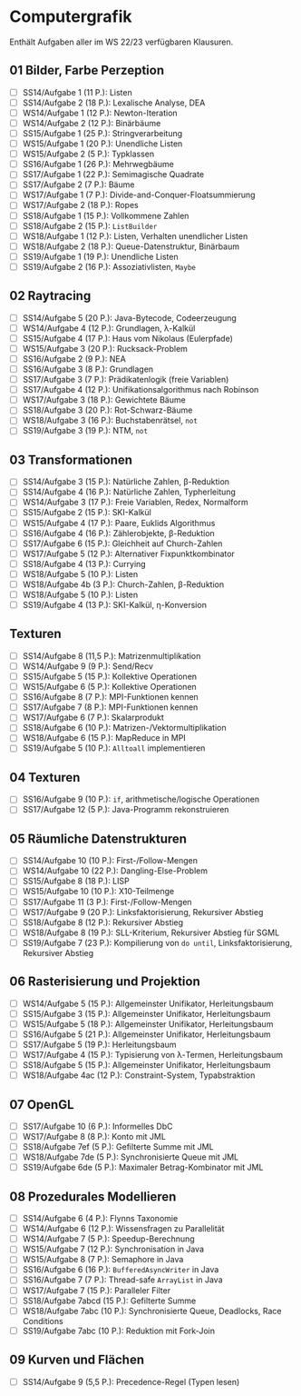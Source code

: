 # Computergrafik

Enthält Aufgaben aller im WS 22/23 verfügbaren Klausuren.

## 01 Bilder, Farbe Perzeption

- [ ] SS14/Aufgabe 1 (11 P.): Listen
- [ ] SS14/Aufgabe 2 (18 P.): Lexalische Analyse, DEA
- [ ] WS14/Aufgabe 1 (12 P.): Newton-Iteration
- [ ] WS14/Aufgabe 2 (12 P.): Binärbäume
- [ ] SS15/Aufgabe 1 (25 P.): Stringverarbeitung
- [ ] WS15/Aufgabe 1 (20 P.): Unendliche Listen
- [ ] WS15/Aufgabe 2 (5 P.): Typklassen
- [ ] SS16/Aufgabe 1 (26 P.): Mehrwegbäume
- [ ] SS17/Aufgabe 1 (22 P.): Semimagische Quadrate
- [ ] SS17/Aufgabe 2 (7 P.): Bäume
- [ ] WS17/Aufgabe 1 (7 P.): Divide-and-Conquer-Floatsummierung
- [ ] WS17/Aufgabe 2 (18 P.): Ropes
- [ ] SS18/Aufgabe 1 (15 P.): Vollkommene Zahlen
- [ ] SS18/Aufgabe 2 (15 P.): `ListBuilder`
- [ ] WS18/Aufgabe 1 (12 P.): Listen, Verhalten unendlicher Listen
- [ ] WS18/Aufgabe 2 (18 P.): Queue-Datenstruktur, Binärbaum
- [ ] SS19/Aufgabe 1 (19 P.): Unendliche Listen
- [ ] SS19/Aufgabe 2 (16 P.): Assoziativlisten, `Maybe`

## 02 Raytracing

- [ ] SS14/Aufgabe 5 (20 P.): Java-Bytecode, Codeerzeugung
- [ ] WS14/Aufgabe 4 (12 P.): Grundlagen, λ-Kalkül
- [ ] SS15/Aufgabe 4 (17 P.): Haus vom Nikolaus (Eulerpfade)
- [ ] WS15/Aufgabe 3 (20 P.): Rucksack-Problem
- [ ] SS16/Aufgabe 2 (9 P.): NEA
- [ ] SS16/Aufgabe 3 (8 P.): Grundlagen
- [ ] SS17/Aufgabe 3 (7 P.): Prädikatenlogik (freie Variablen)
- [ ] SS17/Aufgabe 4 (12 P.): Unifikationsalgorithmus nach Robinson
- [ ] WS17/Aufgabe 3 (18 P.): Gewichtete Bäume
- [ ] SS18/Aufgabe 3 (20 P.): Rot-Schwarz-Bäume
- [ ] WS18/Aufgabe 3 (16 P.): Buchstabenrätsel, `not`
- [ ] SS19/Aufgabe 3 (19 P.): NTM, `not`

## 03 Transformationen

- [ ] SS14/Aufgabe 3 (15 P.): Natürliche Zahlen, β-Reduktion
- [ ] SS14/Aufgabe 4 (16 P.): Natürliche Zahlen, Typherleitung
- [ ] WS14/Aufgabe 3 (17 P.): Freie Variablen, Redex, Normalform
- [ ] SS15/Aufgabe 2 (15 P.): SKI-Kalkül
- [ ] WS15/Aufgabe 4 (17 P.): Paare, Euklids Algorithmus
- [ ] SS16/Aufgabe 4 (16 P.): Zählerobjekte, β-Reduktion
- [ ] SS17/Aufgabe 6 (15 P.): Gleichheit auf Church-Zahlen
- [ ] WS17/Aufgabe 5 (12 P.): Alternativer Fixpunktkombinator
- [ ] SS18/Aufgabe 4 (13 P.): Currying
- [ ] WS18/Aufgabe 5 (10 P.): Listen
- [ ] WS18/Aufgabe 4b (3 P.): Church-Zahlen, β-Reduktion
- [ ] WS18/Aufgabe 5 (10 P.): Listen
- [ ] SS19/Aufgabe 4 (13 P.): SKI-Kalkül, η-Konversion

## Texturen

- [ ] SS14/Aufgabe 8 (11,5 P.): Matrizenmultiplikation
- [ ] WS14/Aufgabe 9 (9 P.): Send/Recv
- [ ] SS15/Aufgabe 5 (15 P.): Kollektive Operationen
- [ ] WS15/Aufgabe 6 (5 P.): Kollektive Operationen
- [ ] SS16/Aufgabe 8 (7 P.): MPI-Funktionen kennen
- [ ] SS17/Aufgabe 7 (8 P.): MPI-Funktionen kennen
- [ ] WS17/Aufgabe 6 (7 P.): Skalarprodukt
- [ ] SS18/Aufgabe 6 (10 P.): Matrizen-/Vektormultiplikation
- [ ] WS18/Aufgabe 6 (15 P.): MapReduce in MPI
- [ ] SS19/Aufgabe 5 (10 P.): `Alltoall` implementieren

## 04 Texturen

- [ ] SS16/Aufgabe 9 (10 P.): `if`, arithmetische/logische Operationen
- [ ] SS17/Aufgabe 12 (5 P.): Java-Programm rekonstruieren

## 05 Räumliche Datenstrukturen

- [ ] SS14/Aufgabe 10 (10 P.): First-/Follow-Mengen
- [ ] WS14/Aufgabe 10 (22 P.): Dangling-Else-Problem
- [ ] SS15/Aufgabe 8 (18 P.): LISP
- [ ] WS15/Aufgabe 10 (10 P.): X10-Teilmenge
- [ ] SS17/Aufgabe 11 (3 P.): First-/Follow-Mengen
- [ ] WS17/Aufgabe 9 (20 P.): Linksfaktorisierung, Rekursiver Abstieg
- [ ] SS18/Aufgabe 8 (12 P.): Rekursiver Abstieg
- [ ] WS18/Aufgabe 8 (19 P.): SLL-Kriterium, Rekursiver Abstieg für SGML
- [ ] SS19/Aufgabe 7 (23 P.): Kompilierung von `do until`, Linksfaktorisierung, Rekursiver Abstieg

## 06 Rasterisierung und Projektion

- [ ] WS14/Aufgabe 5 (15 P.): Allgemeinster Unifikator, Herleitungsbaum
- [ ] SS15/Aufgabe 3 (15 P.): Allgemeinster Unifikator, Herleitungsbaum
- [ ] WS15/Aufgabe 5 (18 P.): Allgemeinster Unifikator, Herleitungsbaum
- [ ] SS16/Aufgabe 5 (21 P.): Allgemeinster Unifikator, Herleitungsbaum
- [ ] SS17/Aufgabe 5 (19 P.): Herleitungsbaum
- [ ] WS17/Aufgabe 4 (15 P.): Typisierung von λ-Termen, Herleitungsbaum
- [ ] SS18/Aufgabe 5 (15 P.): Allgemeinster Unifikator, Herleitungsbaum
- [ ] WS18/Aufgabe 4ac (12 P.): Constraint-System, Typabstraktion

## 07 OpenGL

- [ ] SS17/Aufgabe 10 (6 P.): Informelles DbC
- [ ] WS17/Aufgabe 8 (8 P.): Konto mit JML
- [ ] SS18/Aufgabe 7ef (5 P.): Gefilterte Summe mit JML
- [ ] WS18/Aufgabe 7de (5 P.): Synchronisierte Queue mit JML
- [ ] SS19/Aufgabe 6de (5 P.): Maximaler Betrag-Kombinator mit JML

## 08 Prozedurales Modellieren

- [ ] SS14/Aufgabe 6 (4 P.): Flynns Taxonomie
- [ ] WS14/Aufgabe 6 (12 P.): Wissensfragen zu Parallelität
- [ ] WS14/Aufgabe 7 (5 P.): Speedup-Berechnung
- [ ] WS15/Aufgabe 7 (12 P.): Synchronisation in Java
- [ ] WS15/Aufgabe 8 (7 P.): Semaphore in Java
- [ ] SS16/Aufgabe 6 (16 P.): `BufferedAsyncWriter` in Java
- [ ] SS16/Aufgabe 7 (7 P.): Thread-safe `ArrayList` in Java
- [ ] WS17/Aufgabe 7 (15 P.): Paralleler Filter
- [ ] SS18/Aufgabe 7abcd (15 P.): Gefilterte Summe
- [ ] WS18/Aufgabe 7abc (10 P.): Synchronisierte Queue, Deadlocks, Race Conditions
- [ ] SS19/Aufgabe 7abc (10 P.): Reduktion mit Fork-Join

## 09 Kurven und Flächen

- [ ] SS14/Aufgabe 9 (5,5 P.): Precedence-Regel (Typen lesen)
